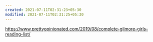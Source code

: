 ```yaml
---
created: 2021-07-11T02:31:23+05:30
modified: 2021-07-11T02:31:25+05:30
---
```


https://www.prettyopinionated.com/2019/08/complete-gilmore-girls-reading-list/
